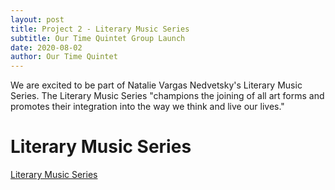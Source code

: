 ```yaml
---
layout: post
title: Project 2 - Literary Music Series
subtitle: Our Time Quintet Group Launch
date: 2020-08-02 
author: Our Time Quintet
---
```

We are excited to be part of Natalie Vargas Nedvetsky's Literary Music Series. The Literary Music Series "champions the joining of all art forms and promotes their integration into the way we think and live our lives." 

<h1>Literary Music Series</h1>

<p><a href="hhttps://www.literarymusic.org/">Literary Music Series</a></p>

